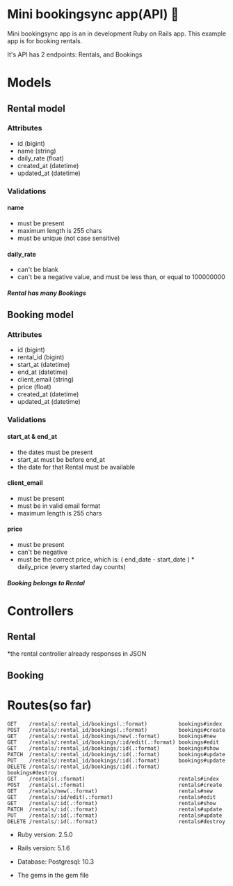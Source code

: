 # Mini bookingsync app(API) :metal:

Mini bookingsync app is an in development Ruby on Rails app.
This example app is for booking rentals.

It's API has 2 endpoints: Rentals, and Bookings
# Models

## Rental model
### Attributes
* id				(bigint)
* name			(string)
* daily_rate	(float)
* created_at	(datetime)
* updated_at	(datetime)
### Validations
#### name
* must be present
* maximum length is 255 chars
* must be unique (not case sensitive)
#### daily_rate
* can't be blank
* can't be a negative value, and must be less than, or equal to 100000000
##### Rental has many Bookings

## Booking model
### Attributes
* id				(bigint)
* rental_id		(bigint)
* start_at		(datetime)
* end_at			(datetime)
* client_email	(string)
* price			(float)
* created_at	(datetime)
* updated_at	(datetime)
### Validations
#### start_at & end_at
* the dates must be present
* start_at must be before end_at
* the date for that Rental must be available
#### client_email
* must be present
* must be in valid email format
* maximum length is 255 chars
#### price
* must be present
* can't be negative
* must be the correct price, which is: ( end_date - start_date ) * daily_price (every started day counts)
##### Booking belongs to Rental

# Controllers

## Rental
*the rental controller already responses in JSON
## Booking

# Routes(so far)
```
GET    /rentals/:rental_id/bookings(.:format)          bookings#index
POST   /rentals/:rental_id/bookings(.:format)          bookings#create
GET    /rentals/:rental_id/bookings/new(.:format)      bookings#new
GET    /rentals/:rental_id/bookings/:id/edit(.:format) bookings#edit
GET    /rentals/:rental_id/bookings/:id(.:format)      bookings#show
PATCH  /rentals/:rental_id/bookings/:id(.:format)      bookings#update
PUT    /rentals/:rental_id/bookings/:id(.:format)      bookings#update
DELETE /rentals/:rental_id/bookings/:id(.:format)      bookings#destroy
GET    /rentals(.:format)                              rentals#index
POST   /rentals(.:format)                              rentals#create
GET    /rentals/new(.:format)                          rentals#new
GET    /rentals/:id/edit(.:format)                     rentals#edit
GET    /rentals/:id(.:format)                          rentals#show
PATCH  /rentals/:id(.:format)                          rentals#update
PUT    /rentals/:id(.:format)                          rentals#update
DELETE /rentals/:id(.:format)                          rentals#destroy
```
* Ruby version: 2.5.0

* Rails version: 5.1.6

* Database: Postgresql: 10.3

* The gems in the gem file
